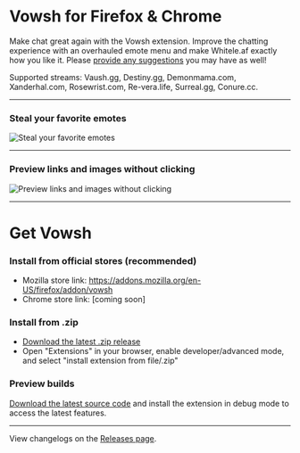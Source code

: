 # Vowsh for Firefox & Chrome
Make chat great again with the Vowsh extension. Improve the chatting experience with an overhauled emote menu and make Whitele.af exactly how you like it. Please [provide any suggestions](https://github.com/VowshApp/Extension/issues) you may have as well!

Supported streams: Vaush.gg, Destiny.gg, Demonmama.com, Xanderhal.com, Rosewrist.com, Re-vera.life, Surreal.gg, Conure.cc.

---

### Steal your favorite emotes
![Steal your favorite emotes](https://ryan.gq/vowsh/screenshots/1.png)

---

### Preview links and images without clicking
![Preview links and images without clicking](https://ryan.gq/vowsh/screenshots/2.png)

---

# Get Vowsh
### Install from official stores (recommended)
* Mozilla store link: https://addons.mozilla.org/en-US/firefox/addon/vowsh
* Chrome store link: [coming soon]

### Install from .zip
* [Download the latest .zip release](https://github.com/VowshApp/Extension/releases)
* Open "Extensions" in your browser, enable developer/advanced mode, and select "install extension from file/.zip"

### Preview builds
[Download the latest source code](https://github.com/VowshApp/Extension/archive/refs/heads/main.zip) and install the extension in debug mode to access the latest features.

---

View changelogs on the [Releases page](https://github.com/VowshApp/Extension/releases).
